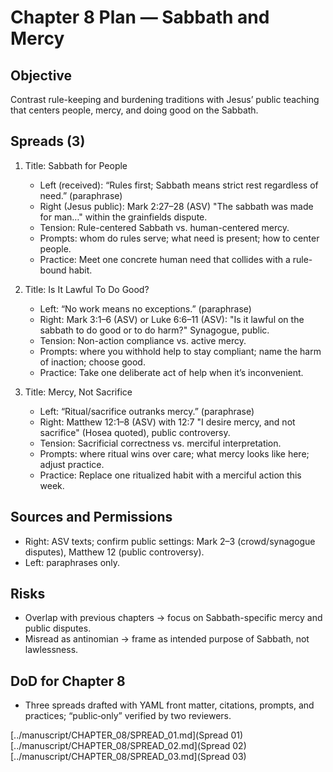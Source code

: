 # Chapter 8 Plan — Sabbath and Mercy

## Objective
Contrast rule-keeping and burdening traditions with Jesus’ public teaching that centers people, mercy, and doing good on the Sabbath.

## Spreads (3)
1. Title: Sabbath for People
   - Left (received): “Rules first; Sabbath means strict rest regardless of need.” (paraphrase)
   - Right (Jesus public): Mark 2:27–28 (ASV) "The sabbath was made for man…" within the grainfields dispute.
   - Tension: Rule-centered Sabbath vs. human-centered mercy.
   - Prompts: whom do rules serve; what need is present; how to center people.
   - Practice: Meet one concrete human need that collides with a rule-bound habit.

2. Title: Is It Lawful To Do Good?
   - Left: “No work means no exceptions.” (paraphrase)
   - Right: Mark 3:1–6 (ASV) or Luke 6:6–11 (ASV): "Is it lawful on the sabbath to do good or to do harm?" Synagogue, public.
   - Tension: Non-action compliance vs. active mercy.
   - Prompts: where you withhold help to stay compliant; name the harm of inaction; choose good.
   - Practice: Take one deliberate act of help when it’s inconvenient.

3. Title: Mercy, Not Sacrifice
   - Left: “Ritual/sacrifice outranks mercy.” (paraphrase)
   - Right: Matthew 12:1–8 (ASV) with 12:7 "I desire mercy, and not sacrifice" (Hosea quoted), public controversy.
   - Tension: Sacrificial correctness vs. merciful interpretation.
   - Prompts: where ritual wins over care; what mercy looks like here; adjust practice.
   - Practice: Replace one ritualized habit with a merciful action this week.

## Sources and Permissions
- Right: ASV texts; confirm public settings: Mark 2–3 (crowd/synagogue disputes), Matthew 12 (public controversy).
- Left: paraphrases only.

## Risks
- Overlap with previous chapters → focus on Sabbath-specific mercy and public disputes.
- Misread as antinomian → frame as intended purpose of Sabbath, not lawlessness.

## DoD for Chapter 8
- Three spreads drafted with YAML front matter, citations, prompts, and practices; “public‑only” verified by two reviewers.

[../manuscript/CHAPTER_08/SPREAD_01.md](Spread 01)
[../manuscript/CHAPTER_08/SPREAD_02.md](Spread 02)
[../manuscript/CHAPTER_08/SPREAD_03.md](Spread 03)